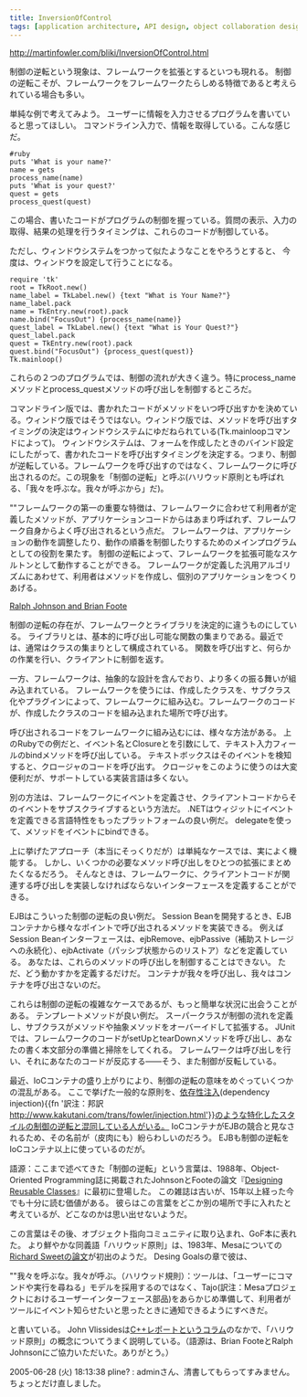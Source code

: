 ```yaml
---
title: InversionOfControl
tags: [application architecture, API design, object collaboration design]
---
```


http://martinfowler.com/bliki/InversionOfControl.html

制御の逆転という現象は、フレームワークを拡張とするといつも現れる。 制御の逆転こそが、フレームワークをフレームワークたらしめる特徴であると考えられている場合も多い。

単純な例で考えてみよう。 ユーザーに情報を入力させるプログラムを書いていると思ってほしい。 コマンドライン入力で、情報を取得している。こんな感じだ。

    #ruby
    puts 'What is your name?'
    name = gets
    process_name(name)
    puts 'What is your quest?'
    quest = gets
    process_quest(quest)

この場合、書いたコードがプログラムの制御を握っている。質問の表示、入力の取得、結果の処理を行うタイミングは、これらのコードが制御している。

ただし、ウィンドウシステムをつかって似たようなことをやろうとすると、 今度は、ウィンドウを設定して行うことになる。

    require 'tk'
    root = TkRoot.new()
    name_label = TkLabel.new() {text "What is Your Name?"}
    name_label.pack
    name = TkEntry.new(root).pack
    name.bind("FocusOut") {process_name(name)}
    quest_label = TkLabel.new() {text "What is Your Quest?"}
    quest_label.pack
    quest = TkEntry.new(root).pack
    quest.bind("FocusOut") {process_quest(quest)}
    Tk.mainloop()

これらの２つのプログラムでは、制御の流れが大きく違う。特にprocess_nameメソッドとprocess_questメソッドの呼び出しを制御するところだ。

コマンドライン版では、書かれたコードがメソッドをいつ呼び出すかを決めている。ウィンドウ版ではそうではない。ウィンドウ版では、メソッドを呼び出すタイミングの決定はウィンドウシステムにゆだねられている(Tk.mainloopコマンドによって)。 ウィンドウシステムは、フォームを作成したときのバインド設定にしたがって、書かれたコードを呼び出すタイミングを決定する。つまり、制御が逆転している。フレームワークを呼び出すのではなく、フレームワークに呼び出されるのだ。この現象を「制御の逆転」と呼ぶ(ハリウッド原則とも呼ばれる、「我々を呼ぶな。我々が呼ぶから」だ)。

""フレームワークの第一の重要な特徴は、フレームワークに合わせて利用者が定義したメソッドが、アプリケーションコードからはあまり呼ばれず、フレームワーク自身からよく呼び出されるという点だ。 フレームワークは、アプリケーションの動作を調整したり、動作の順番を制御したりするためのメインプログラムとしての役割を果たす。 制御の逆転によって、フレームワークを拡張可能なスケルトンとして動作することができる。 フレームワークが定義した汎用アルゴリズムにあわせて、利用者はメソッドを作成し、個別のアプリケーションをつくりあげる。

[Ralph Johnson and Brian Foote](http://www.laputan.org/drc/drc.html)

制御の逆転の存在が、フレームワークとライブラリを決定的に違うものにしている。 ライブラリとは、基本的に呼び出し可能な関数の集まりである。最近では、通常はクラスの集まりとして構成されている。 関数を呼び出すと、何らかの作業を行い、クライアントに制御を返す。

一方、フレームワークは、抽象的な設計を含んでおり、より多くの振る舞いが組み込まれている。 フレームワークを使うには、作成したクラスを、サブクラス化やプラグインによって、フレームワークに組み込む。フレームワークのコードが、作成したクラスのコードを組み込まれた場所で呼び出す。

呼び出されるコードをフレームワークに組み込むには、様々な方法がある。 上のRubyでの例だと、イベント名とClosureとを引数にして、テキスト入力フィールのbindメソッドを呼び出している。 テキストボックスはそのイベントを検知すると、クロージャのコードを呼び出す。 クロージャをこのように使うのは大変便利だが、サポートしている実装言語は多くない。

別の方法は、フレームワークにイベントを定義させ、クライアントコードからそのイベントをサブスクライブするという方法だ。 .NETはウィジットにイベントを定義できる言語特性をもったプラットフォームの良い例だ。 delegateを使って、メソッドをイベントにbindできる。

上に挙げたアプローチ（本当にそっくりだが）は単純なケースでは、実によく機能する。 しかし、いくつかの必要なメソッド呼び出しをひとつの拡張にまとめたくなるだろう。 そんなときは、フレームワークに、クライアントコードが関連する呼び出しを実装しなければならないインターフェースを定義することができる。

EJBはこういった制御の逆転の良い例だ。 Session Beanを開発するとき、EJBコンテナから様々なポイントで呼び出されるメソッドを実装できる。 例えばSession Beanインターフェースは、ejbRemove、ejbPassive（補助ストレージへの永続化）、ejbActivate（パッシブ状態からのリストア）などを定義している。 あなたは、これらのメソッドの呼び出しを制御することはできない。 ただ、どう動かすかを定義するだけだ。 コンテナが我々を呼び出し、我々はコンテナを呼び出さないのだ。

これらは制御の逆転の複雑なケースであるが、もっと簡単な状況に出会うことがある。 テンプレートメソッドが良い例だ。 スーパークラスが制御の流れを定義し、サブクラスがメソッドや抽象メソッドをオーバーイドして拡張する。 JUnitでは、フレームワークのコードがsetUpとtearDownメソッドを呼び出し、あなたの書く本文部分の準備と掃除をしてくれる。 フレームワークは呼び出しを行い、それにあなたのコードが反応する——そう、また制御が反転している。

最近、IoCコンテナの盛り上がりにより、制御の逆転の意味をめぐっていくつかの混乱がある。 ここで挙げた一般的な原則を、[依存性注入](http://martinfowler.com/articles/injection.html)(dependency injection){{fn '訳注：邦訳 http://www.kakutani.com/trans/fowler/injection.html'}}のような特化したスタイルの制御の逆転と混同している人がいる。 IoCコンテナがEJBの競合と見なされるため、その名前が（皮肉にも）紛らわしいのだろう。 EJBも制御の逆転をIoCコンテナ以上に使っているのだが。

語源：ここまで述べてきた「制御の逆転」という言葉は、1988年、Object-Oriented Programming誌に掲載されたJohnsonとFooteの論文『[Designing Reusable Classes](http://www.laputan.org/drc/drc.html)』に最初に登場した。 この雑誌は古いが、15年以上経った今でも十分に読む価値がある。 彼らはこの言葉をどこか別の場所で手に入れたと考えているが、どこなのかは思い出せないようだ。

この言葉はその後、オブジェクト指向コミュニティに取り込まれ、GoF本に表れた。 より鮮やかな同義語「ハリウッド原則」は、1983年、Mesaについての[Richard Sweetの論文](http://www.digibarn.com/friends/curbow/star/XDEPaper.pdf)が初出のようだ。 Desing Goalsの章で彼は、

""我々を呼ぶな。我々が呼ぶ。（ハリウッド規則）：ツールは、「ユーザーにコマンドや実行を尋ねる」モデルを採用するのではなく、Tajo(訳注：Mesaプロジェクトにおけるユーザーインターフェース部品)をあらかじめ準備して、利用者がツールにイベント知らせたいと思ったときに通知できるようにすべきだ。

と書いている。 John Vlissidesは[C++レポートというコラム](http://www.research.ibm.com/designpatterns/pubs/ph-feb96.txt)のなかで、「ハリウッド原則」の概念についてうまく説明している。（語源は、Brian FooteとRalph Johnsonにご協力いただいた。ありがとう。）

2005-06-28 (火) 18:13:38 pline? : adminさん、清書してもらってすみません。ちょっとだけ直しました。
